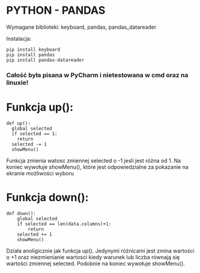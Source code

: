 # PYTHON - PANDAS

Wymagane biblioteki: keyboard, pandas, pandas_datareader

Instalacja:
     
    pip install keyboard
    pip install pandas
    pip install pandas-datareader

### Całość była pisana w PyCharm i nietestowana w cmd oraz na linuxie!

# Funkcja up():

    def up():
      global selected
      if selected == 1:
        return
      selected -= 1
      showMenu()
      
Funkcja zmienia watosc zmiennej selected o -1 jesli jest różna od 1. Na koniec wywołuje showMenu(), które jest odpowiedzialne za pokazanie na ekranie możliwości wyboru

# Funkcja down():

    def down():
        global selected
        if selected == len(data.columns)+1:
            return
        selected += 1
        showMenu()
        
Działa anoligicznie jak funkcja up(). Jedynymi różnicami jest zmina wartości o +1 oraz niezmienianie wartosci kiedy warunek lub liczba równają się wartości zmiennej selected. Podobnie na koniec wywołuje showMenu().
